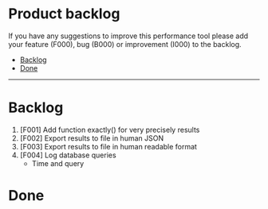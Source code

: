 # Product backlog
If you have any suggestions to improve this performance tool please add your feature (F000), bug (B000) or improvement (I000) to the backlog.

- [Backlog](#backlog)
- [Done](#done)

***

# Backlog
1. [F001] Add function exactly() for very precisely results
1. [F002] Export results to file in human JSON
1. [F003] Export results to file in human readable format
1. [F004] Log database queries
    - Time and query

# Done